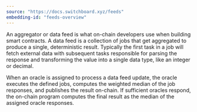 ```yaml
---
source: "https://docs.switchboard.xyz/feeds"
embedding-id: "feeds-overview"
---
```

An aggregator or data feed is what on-chain developers use when building smart
contracts. A data feed is a collection of jobs that get aggregated to produce a
single, deterministic result. Typically the first task in a job will fetch
external data with subsequent tasks responsible for parsing the response and
transforming the value into a single data type, like an integer or decimal.

When an oracle is assigned to process a data feed update, the oracle executes
the defined jobs, computes the weighted median of the job responses, and
publishes the result on-chain. If sufficient oracles respond, the on-chain
program computes the final result as the median of the assigned oracle
responses.
